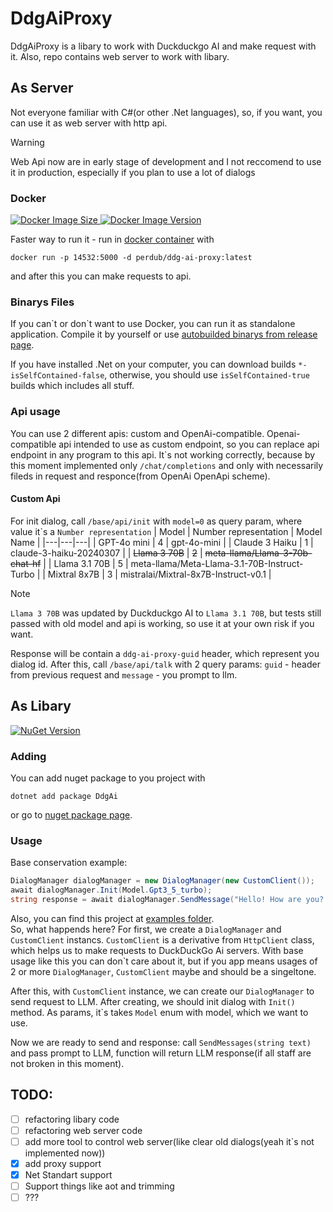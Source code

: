 # DdgAiProxy

DdgAiProxy is a libary to work with Duckduckgo AI and make request with it. Also, repo contains web server to work with libary.

## As Server

Not everyone familiar with C#(or other .Net languages), so, if you want, you can use it as web server with http api.

> [!WARNING]  
> Web Api now are in early stage of development and I not reccomend to use it in production, especially if you plan to use a lot of dialogs

### Docker
[![Docker Image Size](https://img.shields.io/docker/image-size/perdub/ddg-ai-proxy) ![Docker Image Version](https://img.shields.io/docker/v/perdub/ddg-ai-proxy)](https://hub.docker.com/r/perdub/ddg-ai-proxy)


Faster way to run it - run in [docker container](https://hub.docker.com/r/perdub/ddg-ai-proxy) with
```
docker run -p 14532:5000 -d perdub/ddg-ai-proxy:latest
```
and after this you can make requests to api.

### Binarys Files

If you can\`t or don\`t want to use Docker, you can run it as standalone application. Compile it by yourself or use [autobuilded binarys from release page](https://github.com/perdub/DdgAiProxy/releases/latest).

If you have installed .Net on your computer, you can download builds `*-isSelfContained-false`, otherwise, you should use `isSelfContained-true` builds which includes all stuff.

### Api usage

You can use 2 different apis: custom and OpenAi-compatible. Openai-compatible api intended to use as custom endpoint, so you can replace api endpoint in any program to this api. It\`s not working correctly, because by this moment implemented only `/chat/completions` and only with necessarily fileds in request and responce(from OpenAi OpenApi scheme). 

#### Custom Api
For init dialog, call `/base/api/init` with `model=0` as query param, where value it\`s a `Number representation`
| Model | Number representation | Model Name |
|---|---|---|
| GPT-4o mini | 4 | gpt-4o-mini |
| Claude 3 Haiku | 1 | claude-3-haiku-20240307 |
| ~~Llama 3 70B~~ | ~~2~~ | ~~meta-llama/Llama-3-70b-chat-hf~~ |
| Llama 3.1 70B | 5 | meta-llama/Meta-Llama-3.1-70B-Instruct-Turbo |
| Mixtral 8x7B | 3 | mistralai/Mixtral-8x7B-Instruct-v0.1 |

> [!NOTE]  
> `Llama 3 70B` was updated by Duckduckgo AI to `Llama 3.1 70B`, but tests still passed with old model and api is working, so use it at your own risk if you want.

Response will be contain a `ddg-ai-proxy-guid` header, which represent you dialog id. After this, call `/base/api/talk` with 2 query params: `guid` - header from previous request and `message` - you prompt to llm.

## As Libary
[![NuGet Version](https://img.shields.io/nuget/v/DdgAi?color=blue)](https://www.nuget.org/packages/DdgAi/)

### Adding
You can add nuget package to you project with
```
dotnet add package DdgAi
```
or go to [nuget package page](https://www.nuget.org/packages/DdgAi).

### Usage
Base conservation example:
```csharp
DialogManager dialogManager = new DialogManager(new CustomClient());
await dialogManager.Init(Model.Gpt3_5_turbo);
string response = await dialogManager.SendMessage("Hello! How are you? And who are you?");
```
Also, you can find this project at [examples folder](https://github.com/perdub/DdgAiProxy/tree/main/examples/Base).    
So, what happends here? For first, we create a ```DialogManager``` and ```CustomClient``` instancs. ```CustomClient``` is a derivative from ```HttpClient``` class, which helps us to make requests to DuckDuckGo Ai servers. With base usage like this you can don`t care about it, but if you app means usages of 2 or more ```DialogManager```, ```CustomClient``` maybe and should be a singeltone.

After this, with ```CustomClient``` instance, we can create our ```DialogManager``` to send request to LLM. After creating, we should init dialog with ```Init()``` method. As params, it`s takes ```Model``` enum with model, which we want to use.

Now we are ready to send and response: call ```SendMessages(string text)``` and pass prompt to LLM, function will return LLM response(if all staff are not broken in this moment). 

## TODO:
- [ ] refactoring libary code
- [ ] refactoring web server code
- [ ] add more tool to control web server(like clear old dialogs(yeah it\`s not implemented now))
- [x] add proxy support
- [x] Net Standart support
- [ ] Support things like aot and trimming
- [ ] ???
